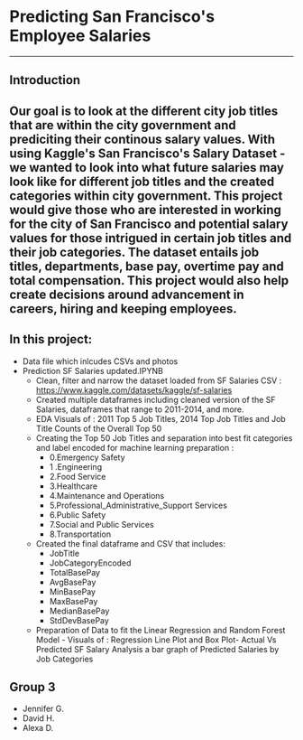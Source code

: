 # Predicting San Francisco's Employee Salaries 
---
## Introduction

Our goal is to look at the different city job titles that are within the city government and prediciting their continous salary values. With using Kaggle's San Francisco's Salary Dataset - we wanted to look into what future salaries may look like for different job titles and the created categories within city government. This project would give those who are interested in working for the city of San Francisco and potential salary values for those intrigued in certain job titles and their job categories. The dataset entails job titles, departments, base pay, overtime pay and total compensation. This project would also help create decisions around advancement in careers, hiring and keeping employees.
---
## In this project: 
- Data file which inlcudes CSVs and photos 
- Prediction SF Salaries updated.IPYNB
    - Clean, filter and narrow the dataset loaded from SF Salaries CSV : https://www.kaggle.com/datasets/kaggle/sf-salaries
    - Created multiple dataframes including cleaned version of the SF Salaries, dataframes that range to 2011-2014, and more.
    - EDA Visuals of : 2011 Top 5 Job Titles, 2014 Top Job Titles and Job Title Counts of the Overall Top 50
    - Creating the Top 50 Job Titles and separation into best fit categories and label encoded for machine learning preparation :
        - 0.Emergency Safety
        - 1 .Engineering	
        - 2.Food Service
        - 3.Healthcare	
        - 4.Maintenance and Operations	
        - 5.Professional_Administrative_Support Services
        - 6.Public Safety	
        - 7.Social and Public Services
        - 8.Transportation
    - Created the final dataframe and CSV that includes:
         - JobTitle
         - JobCategoryEncoded
         - TotalBasePay
         - AvgBasePay
         - MinBasePay
         - MaxBasePay
         - MedianBasePay
         - StdDevBasePay
    - Preparation of Data to fit the Linear Regression and Random Forest Model
          - Visuals of : Regression Line Plot and Box Plot- Actual Vs Predicted SF Salary Analysis a bar graph of Predicted Salaries by Job Categories

## Group 3 
- Jennifer G.
- David H.
- Alexa D.
